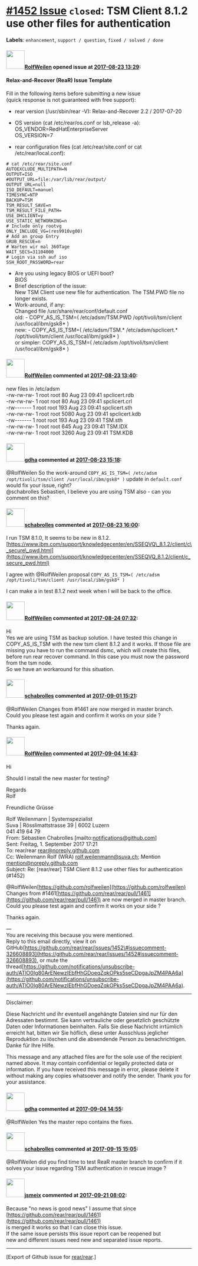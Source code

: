 [\#1452 Issue](https://github.com/rear/rear/issues/1452) `closed`: TSM Client 8.1.2 use other files for authentication
======================================================================================================================

**Labels**: `enhancement`, `support / question`, `fixed / solved / done`

#### <img src="https://avatars.githubusercontent.com/u/20532944?v=4" width="50">[RolfWeilen](https://github.com/RolfWeilen) opened issue at [2017-08-23 13:29](https://github.com/rear/rear/issues/1452):

#### Relax-and-Recover (ReaR) Issue Template

Fill in the following items before submitting a new issue  
(quick response is not guaranteed with free support):

-   rear version (/usr/sbin/rear -V): Relax-and-Recover 2.2 / 2017-07-20

-   OS version (cat /etc/rear/os.conf or lsb\_release -a):  
    OS\_VENDOR=RedHatEnterpriseServer  
    OS\_VERSION=7

-   rear configuration files (cat /etc/rear/site.conf or cat
    /etc/rear/local.conf):

<!-- -->

    # cat /etc/rear/site.conf
    AUTOEXCLUDE_MULTIPATH=N
    OUTPUT=ISO
    #OUTPUT_URL=file:/var/lib/rear/output/
    OUTPUT_URL=null
    ISO_DEFAULT=manuel
    TIMESYNC=NTP
    BACKUP=TSM
    TSM_RESULT_SAVE=n
    TSM_RESULT_FILE_PATH=
    USE_DHCLIENT=y
    USE_STATIC_NETWORKING=n
    # Include only rootvg
    ONLY_INCLUDE_VG=(res9910vg00)
    # Add an group Entry
    GRUB_RESCUE=n
    # Warten wir mal 360Tage
    WAIT_SECS=31104000
    # Login via ssh auf iso
    SSH_ROOT_PASSWORD=rear

-   Are you using legacy BIOS or UEFI boot?  
    BIOS
-   Brief description of the issue:  
    New TSM Client use new file for authentication. The TSM.PWD file no
    longer exists.
-   Work-around, if any:  
    Changed file /usr/share/rear/conf/default.conf  
    old: - COPY\_AS\_IS\_TSM=( /etc/adsm/TSM.PWD /opt/tivoli/tsm/client
    /usr/local/ibm/gsk8\* )  
    new: - COPY\_AS\_IS\_TSM=( /etc/adsm/TSM.\* /etc/adsm/spclicert.\*
    /opt/tivoli/tsm/client /usr/local/ibm/gsk8\* )  
    or simpler: COPY\_AS\_IS\_TSM=( /etc/adsm /opt/tivoli/tsm/client
    /usr/local/ibm/gsk8\* )

#### <img src="https://avatars.githubusercontent.com/u/20532944?v=4" width="50">[RolfWeilen](https://github.com/RolfWeilen) commented at [2017-08-23 13:40](https://github.com/rear/rear/issues/1452#issuecomment-324334851):

new files in /etc/adsm  
-rw-rw-rw- 1 root root 80 Aug 23 09:41 spclicert.rdb  
-rw-rw-rw- 1 root root 80 Aug 23 09:41 spclicert.crl  
-rw------- 1 root root 193 Aug 23 09:41 spclicert.sth  
-rw-rw-rw- 1 root root 5080 Aug 23 09:41 spclicert.kdb  
-rw------- 1 root root 193 Aug 23 09:41 TSM.sth  
-rw-rw-rw- 1 root root 645 Aug 23 09:41 TSM.IDX  
-rw-rw-rw- 1 root root 3260 Aug 23 09:41 TSM.KDB

#### <img src="https://avatars.githubusercontent.com/u/888633?u=cdaeb31efcc0048d3619651aa18dd4b76e636b21&v=4" width="50">[gdha](https://github.com/gdha) commented at [2017-08-23 15:18](https://github.com/rear/rear/issues/1452#issuecomment-324369426):

@RolfWeilen So the work-around
`COPY_AS_IS_TSM=( /etc/adsm /opt/tivoli/tsm/client /usr/local/ibm/gsk8* )`
update in `default.conf` would fix your issue, right?  
@schabrolles Sebastien, I believe you are using TSM also - can you
comment on this?

#### <img src="https://avatars.githubusercontent.com/u/19491077?u=0021b16ab426902cbe676f6831f41607bbe4d441&v=4" width="50">[schabrolles](https://github.com/schabrolles) commented at [2017-08-23 16:00](https://github.com/rear/rear/issues/1452#issuecomment-324382215):

I run TSM 8.1.0, It seems to be new in 8.1.2.
[https://www.ibm.com/support/knowledgecenter/en/SSEQVQ\_8.1.2/client/c\_secure\_pwd.html](https://www.ibm.com/support/knowledgecenter/en/SSEQVQ_8.1.2/client/c_secure_pwd.html)

I agree with @RolfWeilen proposal
`COPY_AS_IS_TSM=( /etc/adsm /opt/tivoli/tsm/client /usr/local/ibm/gsk8* )`

I can make a in test 8.1.2 next week when I will be back to the office.

#### <img src="https://avatars.githubusercontent.com/u/20532944?v=4" width="50">[RolfWeilen](https://github.com/RolfWeilen) commented at [2017-08-24 07:32](https://github.com/rear/rear/issues/1452#issuecomment-324557174):

Hi  
Yes we are using TSM as backup solution. I have tested this change in
COPY\_AS\_IS\_TSM with the new tsm client 8.1.2 and it works. If those
file are missing you have to run the command dsmc, which will create
this files, before run rear recover command. In this case you must now
the password from the tsm node.  
So we have an workaround for this situation.

#### <img src="https://avatars.githubusercontent.com/u/19491077?u=0021b16ab426902cbe676f6831f41607bbe4d441&v=4" width="50">[schabrolles](https://github.com/schabrolles) commented at [2017-09-01 15:21](https://github.com/rear/rear/issues/1452#issuecomment-326608893):

@RolfWeilen Changes from \#1461 are now merged in master branch.  
Could you please test again and confirm it works on your side ?

Thanks again.

#### <img src="https://avatars.githubusercontent.com/u/20532944?v=4" width="50">[RolfWeilen](https://github.com/RolfWeilen) commented at [2017-09-04 14:43](https://github.com/rear/rear/issues/1452#issuecomment-326979219):

Hi

Should I install the new master for testing?

Regards  
Rolf

Freundliche Grüsse

Rolf Weilenmann | Systemspezialist  
Suva | Rösslimattstrasse 39 | 6002 Luzern  
041 419 64 79  
From: Sébastien Chabrolles \[mailto:<notifications@github.com>\]  
Sent: Freitag, 1. September 2017 17:21  
To: rear/rear <rear@noreply.github.com>  
Cc: Weilenmann Rolf (WRA) <rolf.weilenmann@suva.ch>; Mention
<mention@noreply.github.com>  
Subject: Re: \[rear/rear\] TSM Client 8.1.2 use other files for
authentication (\#1452)

@RolfWeilen[https://github.com/rolfweilen](https://github.com/rolfweilen)
Changes from
\#1461[https://github.com/rear/rear/pull/1461](https://github.com/rear/rear/pull/1461)
are now merged in master branch.  
Could you please test again and confirm it works on your side ?

Thanks again.

—  
You are receiving this because you were mentioned.  
Reply to this email directly, view it on
GitHub[https://github.com/rear/rear/issues/1452\#issuecomment-326608893](https://github.com/rear/rear/issues/1452#issuecomment-326608893),
or mute the
thread[https://github.com/notifications/unsubscribe-auth/ATlO0Ig80ArENewzIEbfHhGDoeqZqkOPks5seCDpgaJpZM4PAA6a](https://github.com/notifications/unsubscribe-auth/ATlO0Ig80ArENewzIEbfHhGDoeqZqkOPks5seCDpgaJpZM4PAA6a).

------------------------------------------------------------------------

Disclaimer:

Diese Nachricht und ihr eventuell angehängte Dateien sind nur für den
Adressaten bestimmt. Sie kann vertrauliche oder gesetzlich geschützte
Daten oder Informationen beinhalten. Falls Sie diese Nachricht
irrtümlich erreicht hat, bitten wir Sie höflich, diese unter Ausschluss
jeglicher Reproduktion zu löschen und die absendende Person zu
benachrichtigen. Danke für Ihre Hilfe.

This message and any attached files are for the sole use of the
recipient named above. It may contain confidential or legally protected
data or information. If you have received this message in error, please
delete it without making any copies whatsoever and notify the sender.
Thank you for your assistance.

#### <img src="https://avatars.githubusercontent.com/u/888633?u=cdaeb31efcc0048d3619651aa18dd4b76e636b21&v=4" width="50">[gdha](https://github.com/gdha) commented at [2017-09-04 14:55](https://github.com/rear/rear/issues/1452#issuecomment-326981688):

@RolfWeilen Yes the master repo contains the fixes.

#### <img src="https://avatars.githubusercontent.com/u/19491077?u=0021b16ab426902cbe676f6831f41607bbe4d441&v=4" width="50">[schabrolles](https://github.com/schabrolles) commented at [2017-09-15 15:05](https://github.com/rear/rear/issues/1452#issuecomment-329809400):

@RolfWeilen did you find time to test ReaR master branch to confirm if
it solves your issue regarding TSM authentication in rescue image ?

#### <img src="https://avatars.githubusercontent.com/u/1788608?u=925fc54e2ce01551392622446ece427f51e2f0ce&v=4" width="50">[jsmeix](https://github.com/jsmeix) commented at [2017-09-21 08:02](https://github.com/rear/rear/issues/1452#issuecomment-331082652):

Because "no news is good news" I assume that since  
[https://github.com/rear/rear/pull/1461](https://github.com/rear/rear/pull/1461)  
is merged it works so that I can close this issue.  
If the same issue persists this issue report can be reopened but  
new and different issues need new and separated issue reports.

------------------------------------------------------------------------

\[Export of Github issue for
[rear/rear](https://github.com/rear/rear).\]
